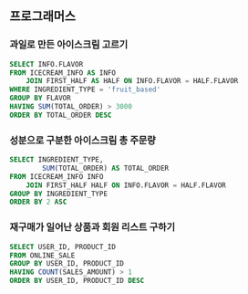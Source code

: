 ## 프로그래머스 
### 과일로 만든 아이스크림 고르기
```sql
SELECT INFO.FLAVOR
FROM ICECREAM_INFO AS INFO
    JOIN FIRST_HALF AS HALF ON INFO.FLAVOR = HALF.FLAVOR
WHERE INGREDIENT_TYPE = 'fruit_based'
GROUP BY FLAVOR 
HAVING SUM(TOTAL_ORDER) > 3000 
ORDER BY TOTAL_ORDER DESC
```

### 성분으로 구분한 아이스크림 총 주문량
```SQL
SELECT INGREDIENT_TYPE,
        SUM(TOTAL_ORDER) AS TOTAL_ORDER
FROM ICECREAM_INFO INFO
    JOIN FIRST_HALF HALF ON INFO.FLAVOR = HALF.FLAVOR 
GROUP BY INGREDIENT_TYPE
ORDER BY 2 ASC 
```

### 재구매가 일어난 상품과 회원 리스트 구하기
```SQL
SELECT USER_ID, PRODUCT_ID  
FROM ONLINE_SALE 
GROUP BY USER_ID, PRODUCT_ID 
HAVING COUNT(SALES_AMOUNT) > 1 
ORDER BY USER_ID, PRODUCT_ID DESC

```
